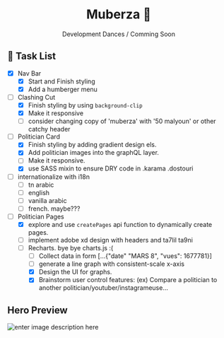 
<p align="center">
  <!--<a href="https://www.gatsbyjs.com">
    <img alt="Gatsby" src="https://www.gatsbyjs.com/Gatsby-Monogram.svg" width="60" />
  </a>-->
</p>
<h1 align="center">
   Muberza 💢
</h1>
<p align= "center">Development Dances / Comming Soon </p>

## 🔨 Task List 
- [x] Nav Bar
  - [x] Start and Finish styling 
  - [x] Add a humberger menu
- [ ] Clashing Cut 
  - [x] Finish styling by using `background-clip`
  - [x] Make it responsive
  - [ ] consider changing copy of 'muberza' with '50 malyoun' or other catchy header
- [ ] Politician Card
  - [x] Finish styling by adding gradient design els.
  - [x] Add politician images into the graphQL layer.
  - [ ] Make it responsive.
  - [x] use SASS mixin to ensure DRY code in .karama .dostouri  
- [ ] internationalize with i18n
  - [ ] tn arabic
  - [ ] english
  - [ ] vanilla arabic
  - [ ] french. maybe??? 
- [ ] Politician Pages
  - [x] explore and use `createPages` api function to dynamically create pages.
  - [ ] implement adobe xd design with headers and ta7lil ta9ni
  - [ ] Recharts. bye bye charts.js :(
    - [ ] Collect data in form [...{"date" "MARS 8", "vues": 1677781}]
    - [ ] generate a line graph with consistent-scale x-axis
    - [x] Design the UI for graphs.
    - [x] Brainstorm user control features: (ex) Compare a politician to another politician/youtuber/instagrameuse...  

## Hero Preview 
![enter image description here](https://i.imgur.com/RN8k8Vp.png)
